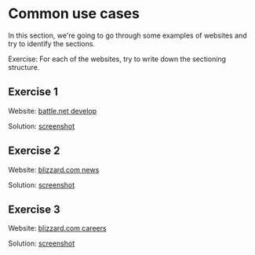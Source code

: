 # Common use cases

In this section, we're going to go through some examples of websites and try to identify the sections.

Exercise: For each of the websites, try to write down the sectioning structure.

## Exercise 1
Website: [battle.net develop](https://develop.battle.net/)

Solution: [screenshot](../assets/Battle-net-Developer-Portal.png)

## Exercise 2
Website: [blizzard.com news](https://news.blizzard.com/en-us)

Solution: [screenshot](../assets/Blizzard-News.png)

## Exercise 3
Website: [blizzard.com careers](https://careers.blizzard.com/global/en)

Solution: [screenshot](../assets/Careers-at-Blizzard-Entertainment-Blizzard-Entertainment-Jobs.png)